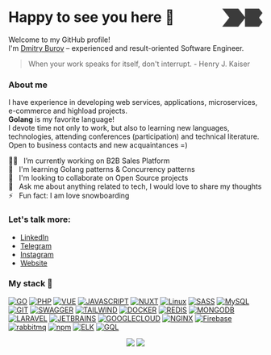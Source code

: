 # Happy to see you here :wave: <a href="https://dburov.com/?from=github" target="_blank"><img src="https://raw.githubusercontent.com/dmitryburov/dmitryburov/master/media/db_logo.png" align="right" width="80" /></a>

Welcome to my GitHub profile!<br>
I'm [Dmitry Burov](https://dburov.com/?from=github) &ndash; experienced and result-oriented Software Engineer.

> When your work speaks for itself, don't interrupt. - Henry J. Kaiser

### About me

I have experience in developing web services, applications, microservices, e-commerce and highload projects.<br>
**Golang** is my favorite language!<br>
I devote time not only to work, but also to learning new languages, technologies, attending conferences (participation) and technical literature.
Open to business contacts and new acquaintances =)

:man_technologist: &nbsp; I’m currently working on B2B Sales Platform<br>
:muscle: &nbsp; I'm learning Golang patterns & Concurrency patterns<br>
:handshake: &nbsp; I'm looking to collaborate on Open Source projects<br>
:thought_balloon: &nbsp; Ask me about anything related to tech, I would love to share my thoughts<br>
:zap: &nbsp; Fun fact: I am love snowboarding

### Let's talk more:

- [LinkedIn](https://linkedin.com/in/d-burov)
- [Telegram](https://t.me/dburov)
- [Instagram](https://instagram.com/diburov)
- [Website](https://dburov.com)

### My stack 🚀

[![GO](https://img.shields.io/badge/GoLang-ffffff?style=for-the-badge&logo=go&color=7fd5ea&logoColor=ffffff)](#)
[![PHP](https://img.shields.io/badge/PHP-FF2D20?style=for-the-badge&logo=php&logoColor=white&color=777BB4)](#)
[![VUE](https://img.shields.io/badge/VueJS-FF2D20?style=for-the-badge&logo=vuedotjs&logoColor=white&color=4fc08d)](#)
[![JAVASCRIPT](https://img.shields.io/badge/JavaScript-F7DF1E?style=for-the-badge&logo=javascript&logoColor=black)](#)
[![NUXT](https://img.shields.io/badge/NuxtJS-00C58E?style=for-the-badge&logo=nuxtdotjs&logoColor=ffffff)](#)
[![Linux](https://img.shields.io/badge/linux-%FCC624.svg?style=for-the-badge&logo=linux&logoColor=black&color=FCC624)](#)
[![SASS](https://img.shields.io/badge/Sass-CC6699?style=for-the-badge&logo=sass&logoColor=white)](#)
[![MySQL](https://img.shields.io/badge/mysql-%4479A1.svg?style=for-the-badge&logo=mysql&logoColor=white&color=4479A1)](#)
[![GIT](https://img.shields.io/badge/git-%3776AB.svg?style=for-the-badge&logo=git&logoColor=white&color=F05032)](#)
[![SWAGGER](https://img.shields.io/badge/SWAGGER-white?style=for-the-badge&logo=swagger&color=38b832&logoColor=ffffff)](#)
[![TAILWIND](https://img.shields.io/badge/TAWILWIND%20css-white?style=for-the-badge&logo=tailwindcss&color=20CBED&logoColor=ffffff)](#)
[![DOCKER](https://img.shields.io/badge/Docker%20-%232496ED.svg?&style=for-the-badge&logo=Docker&logoColor=ffffff)](#)
[![REDIS](https://img.shields.io/badge/Redis-43853D?style=for-the-badge&logo=redis&logoColor=white&color=A41F16)](#)
[![MONGODB](https://img.shields.io/badge/MongoDB-4EA94B?style=for-the-badge&logo=mongodb&logoColor=white)](#)
[![LARAVEL](https://img.shields.io/badge/laravel-%FF2D20.svg?style=for-the-badge&logo=laravel&logoColor=white&color=FF2D20)](#)
[![JETBRAINS](https://img.shields.io/badge/Jet%20Brains-00C58E?style=for-the-badge&logo=jetbrains&color=000000&logoColor=ffffff)](#)
[![GOOGLECLOUD](https://img.shields.io/badge/Google_Cloud-4285F4?style=for-the-badge&logo=google-cloud&logoColor=white)](#)
[![NGINX](https://img.shields.io/badge/NGINX-%FF2D20.svg?style=for-the-badge&logo=nginx&logoColor=white&color=00B140)](#)
[![Firebase](https://img.shields.io/badge/Firebase-ffffff?style=for-the-badge&logo=firebase&color=F7C52B&logoColor=white)](#)
[![rabbitmq](https://img.shields.io/badge/RabbitMQ-ffffff?style=for-the-badge&logo=rabbitmq&color=FF6600&logoColor=white)](#)
[![npm](https://img.shields.io/badge/NPM-ffffff?style=for-the-badge&logo=npm&color=333333&logoColor=ffffff)](#)
[![ELK](https://img.shields.io/badge/ELK-ffffff?style=for-the-badge&logo=elasticsearch&color=0077cc&logoColor=white)](#)
[![GQL](https://img.shields.io/badge/GRAPHQL-ffffff?style=for-the-badge&logo=graphql&color=ff7bd4&logoColor=ffffff)](#)

<div align="center">
<a href="#"><img width="370px" src="https://github-readme-stats.vercel.app/api?username=dmitryburov&custom_title=In+Data+We+Trust&show_icons=true&hide_border=true&count_private=true&bg_color=00000000&title_color=58a6fe&text_color=878787&icon_color=58a6fe&cache_seconds=1800" /></a>
<a href="#"><img width="370px" src="https://github-readme-streak-stats.herokuapp.com/?user=dmitryburov&background=00000000&hide_border=true&stroke=878787&ring=58a6fe&fire=58a6fe&currStreakNum=878787&sideNums=878787&currStreakLabel=878787&sideLabels=878787&dates=878787" /></a><br>
</div>
